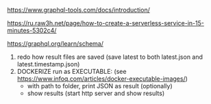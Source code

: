 https://www.graphql-tools.com/docs/introduction/

https://ru.raw3h.net/page/how-to-create-a-serverless-service-in-15-minutes-5302c4/

https://graphql.org/learn/schema/

1) redo how result files are saved (save latest to both latest.json and latest.timestamp.json)
2) DOCKERIZE
    run as EXECUTABLE: (see https://www.infoq.com/articles/docker-executable-images/)
    - with path to folder, print JSON as result (optionally)
    - show results (start http server and show results)